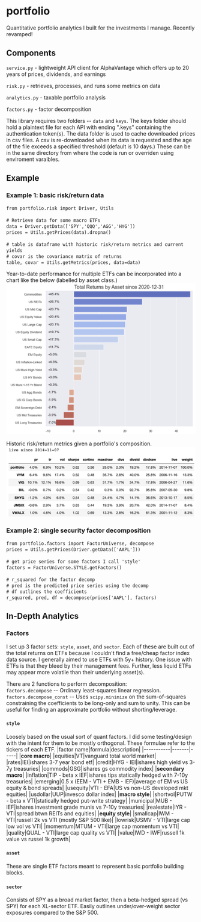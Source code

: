 # portfolio
Quantitative portfolio analytics I built for the investments I manage. Recently revamped!

## Components
<code>service.py</code> - lightweight API client for AlphaVantage which offers up to 20 years of prices, dividends, and earnings

<code>risk.py</code> - retrieves, processes, and runs some metrics on data

<code>analytics.py</code> - taxable portfolio analysis

<code>factors.py</code> - factor decomposition

This library requires two folders -- <code>data</code> and <code>keys</code>. The keys folder should hold a plaintext file for each API with ending ".keys" containing the authentication token(s). The data folder is used to cache downloaded prices in csv files. A csv is re-downloaded when its data is requested and the age of the file exceeds a specified threshold (default is 10 days.) These can be in the same directory from where the code is run or overriden using enviroment varaibles.

## Example
### Example 1: basic risk/return data
```
from portfolio.risk import Driver, Utils

# Retrieve data for some macro ETFs
data = Driver.getData(['SPY','QQQ','AGG','HYG'])
prices = Utils.getPrices(data).dropna()

# table is dataframe with historic risk/return metrics and current yields
# covar is the covariance matrix of returns
table, covar = Utils.getMetrics(prices, data=data)
```
Year-to-date performance for multiple ETFs can be incorporated into a chart like the below (labelled by asset class.)<br>
<img src="https://github.com/idrach55/portfolio/blob/main/plots/ytd-assets.png?raw=true" width=600>

Historic risk/return metrics given a portfolio's composition.<br>
<img src="https://github.com/idrach55/portfolio/blob/main/plots/historic-metrics.png?raw=true" width=800>

### Example 2: single security factor decomposition
```
from portfolio.factors import FactorUniverse, decompose
prices = Utils.getPrices(Driver.getData(['AAPL']))

# get price series for some factors I call 'style'
factors = FactorUniverse.STYLE.getFactors()

# r_squared for the factor decomp
# pred is the predicted price series using the decomp
# df outlines the coefficients
r_squared, pred, df = decompose(prices['AAPL'], factors)
```

## In-Depth Analytics
### Factors
I set up 3 factor sets: <code>style</code>, <code>asset</code>, and <code>sector</code>. Each of these are built out of the total returns on ETFs because I couldn't find a free/cheap factor index data source. I generally aimed to use ETFs with 5y+ history. One issue with ETFs is that they bleed by their management fees. Further, less liquid ETFs may appear more volatile than their underlying asset(s). 

There are 2 functions to perform decomposition:<br>
<code>factors.decompose</code> -- Ordinary least-squares linear regression.<br>
<code>factors.decompose_const</code> -- Uses <code>scipy.minimize</code> on the sum-of-squares constraining the coefficients to be long-only and sum to unity. This can be useful for finding an approximate portfolio without shorting/leverage.
#### <code>style</code>
Loosely based on the usual sort of quant factors. I did some testing/design with the intent for them to be mostly orthogonal. These formulae refer to the tickers of each ETF.
|factor name|formula|description|
|-----------|-------|-----|
|<b>core macro</b>|
|equities|VT|vanguard total world market|
|rates|IEI|ishares 3-7 year bond etf|
|credit|HYG - IEI|ishares high yield vs 3-7y treasuries|
|commods|GSG|ishares gs commodity index|
|<b>secondary macro</b>|
|inflation|TIP - beta x IEF|ishares tips statically hedged with 7-10y treasuries|
|emerging|0.5 x (EEM - VTI + EMB - IEF)|average of EM vs US equity & bond spreads|
|usequity|VTI - EFA|US vs non-US developed mkt equities|
|usdollar|UUP|invesco dollar index|
|<b>macro style</b>|
|shortvol|PUTW - beta x VTI|statically hedged put-write strategy|
|municipal|MUB - IEF|ishares investment grade munis vs 7-10y treasuries|
|realestate|IYR - VTI|spread btwn REITs and equities|
|<b>equity style</b>|
|smallcap|IWM - VTI|russell 2k vs VTI (mostly S&P 500 like)|
|lowrisk|USMV - VTI|large cap low vol vs VTI|
|momentum|MTUM - VTI|large cap momentum vs VTI|
|quality|QUAL - VTI|large cap quality vs VTI|
|value|IWD - IWF|russell 1k value vs russel 1k growth| 

#### <code>asset</code>
These are single ETF factors meant to represent basic portfolio building blocks.

#### <code>sector</code>
Consists of SPY as a broad market factor, then a beta-hedged spread (vs SPY) for each XL-sector ETF. Easily outlines under/over-weight sector exposures compared to the S&P 500.

